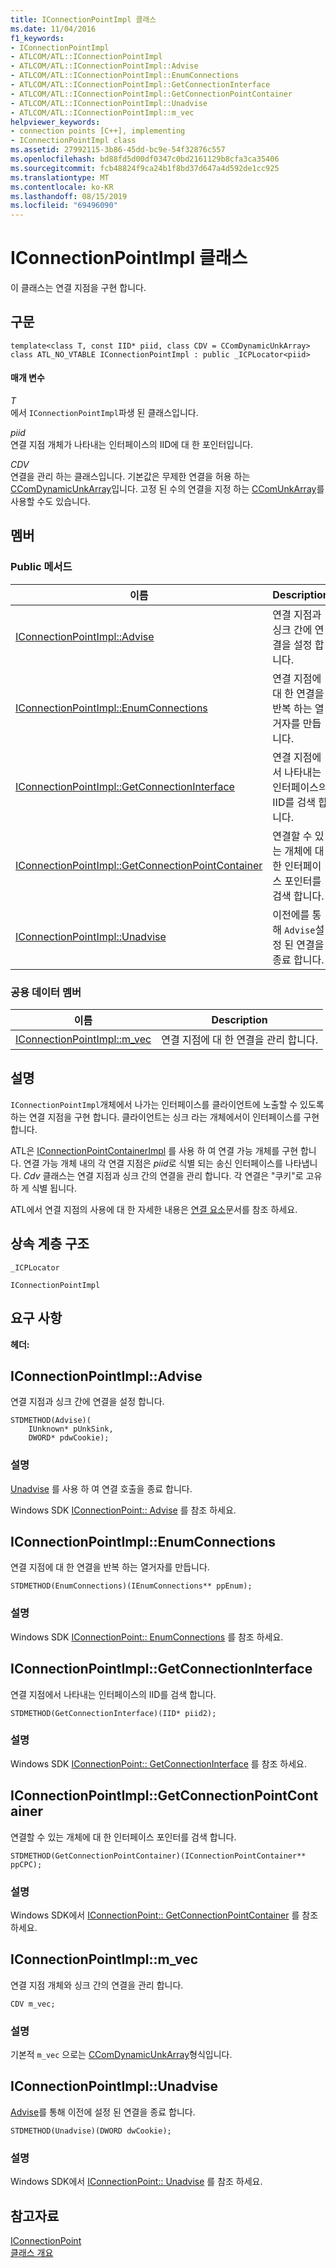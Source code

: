```yaml
---
title: IConnectionPointImpl 클래스
ms.date: 11/04/2016
f1_keywords:
- IConnectionPointImpl
- ATLCOM/ATL::IConnectionPointImpl
- ATLCOM/ATL::IConnectionPointImpl::Advise
- ATLCOM/ATL::IConnectionPointImpl::EnumConnections
- ATLCOM/ATL::IConnectionPointImpl::GetConnectionInterface
- ATLCOM/ATL::IConnectionPointImpl::GetConnectionPointContainer
- ATLCOM/ATL::IConnectionPointImpl::Unadvise
- ATLCOM/ATL::IConnectionPointImpl::m_vec
helpviewer_keywords:
- connection points [C++], implementing
- IConnectionPointImpl class
ms.assetid: 27992115-3b86-45dd-bc9e-54f32876c557
ms.openlocfilehash: bd88fd5d00df0347c0bd2161129b8cfa3ca35406
ms.sourcegitcommit: fcb48824f9ca24b1f8bd37d647a4d592de1cc925
ms.translationtype: MT
ms.contentlocale: ko-KR
ms.lasthandoff: 08/15/2019
ms.locfileid: "69496090"
---
```

# <a name="iconnectionpointimpl-class"></a>IConnectionPointImpl 클래스

이 클래스는 연결 지점을 구현 합니다.

## <a name="syntax"></a>구문

```
template<class T, const IID* piid, class CDV = CComDynamicUnkArray>
class ATL_NO_VTABLE IConnectionPointImpl : public _ICPLocator<piid>
```

#### <a name="parameters"></a>매개 변수

*T*<br/>
에서 `IConnectionPointImpl`파생 된 클래스입니다.

*piid*<br/>
연결 지점 개체가 나타내는 인터페이스의 IID에 대 한 포인터입니다.

*CDV*<br/>
연결을 관리 하는 클래스입니다. 기본값은 무제한 연결을 허용 하는 [CComDynamicUnkArray](../../atl/reference/ccomdynamicunkarray-class.md)입니다. 고정 된 수의 연결을 지정 하는 [CComUnkArray](../../atl/reference/ccomunkarray-class.md)를 사용할 수도 있습니다.

## <a name="members"></a>멤버

### <a name="public-methods"></a>Public 메서드

|이름|Description|
|----------|-----------------|
|[IConnectionPointImpl::Advise](#advise)|연결 지점과 싱크 간에 연결을 설정 합니다.|
|[IConnectionPointImpl::EnumConnections](#enumconnections)|연결 지점에 대 한 연결을 반복 하는 열거자를 만듭니다.|
|[IConnectionPointImpl::GetConnectionInterface](#getconnectioninterface)|연결 지점에서 나타내는 인터페이스의 IID를 검색 합니다.|
|[IConnectionPointImpl::GetConnectionPointContainer](#getconnectionpointcontainer)|연결할 수 있는 개체에 대 한 인터페이스 포인터를 검색 합니다.|
|[IConnectionPointImpl::Unadvise](#unadvise)|이전에를 통해 `Advise`설정 된 연결을 종료 합니다.|

### <a name="public-data-members"></a>공용 데이터 멤버

|이름|Description|
|----------|-----------------|
|[IConnectionPointImpl::m_vec](#m_vec)|연결 지점에 대 한 연결을 관리 합니다.|

## <a name="remarks"></a>설명

`IConnectionPointImpl`개체에서 나가는 인터페이스를 클라이언트에 노출할 수 있도록 하는 연결 지점을 구현 합니다. 클라이언트는 싱크 라는 개체에서이 인터페이스를 구현 합니다.

ATL은 [IConnectionPointContainerImpl](../../atl/reference/iconnectionpointcontainerimpl-class.md) 를 사용 하 여 연결 가능 개체를 구현 합니다. 연결 가능 개체 내의 각 연결 지점은 *piid*로 식별 되는 송신 인터페이스를 나타냅니다. *Cdv* 클래스는 연결 지점과 싱크 간의 연결을 관리 합니다. 각 연결은 "쿠키"로 고유 하 게 식별 됩니다.

ATL에서 연결 지점의 사용에 대 한 자세한 내용은 [연결 요소](../../atl/atl-connection-points.md)문서를 참조 하세요.

## <a name="inheritance-hierarchy"></a>상속 계층 구조

`_ICPLocator`

`IConnectionPointImpl`

## <a name="requirements"></a>요구 사항

**헤더:**

##  <a name="advise"></a>  IConnectionPointImpl::Advise

연결 지점과 싱크 간에 연결을 설정 합니다.

```
STDMETHOD(Advise)(
    IUnknown* pUnkSink,
    DWORD* pdwCookie);
```

### <a name="remarks"></a>설명

[Unadvise](#unadvise) 를 사용 하 여 연결 호출을 종료 합니다.

Windows SDK [IConnectionPoint:: Advise](/windows/win32/api/ocidl/nf-ocidl-iconnectionpoint-advise) 를 참조 하세요.

##  <a name="enumconnections"></a>  IConnectionPointImpl::EnumConnections

연결 지점에 대 한 연결을 반복 하는 열거자를 만듭니다.

```
STDMETHOD(EnumConnections)(IEnumConnections** ppEnum);
```

### <a name="remarks"></a>설명

Windows SDK [IConnectionPoint:: EnumConnections](/windows/win32/api/ocidl/nf-ocidl-iconnectionpoint-enumconnections) 를 참조 하세요.

##  <a name="getconnectioninterface"></a>  IConnectionPointImpl::GetConnectionInterface

연결 지점에서 나타내는 인터페이스의 IID를 검색 합니다.

```
STDMETHOD(GetConnectionInterface)(IID* piid2);
```

### <a name="remarks"></a>설명

Windows SDK [IConnectionPoint:: GetConnectionInterface](/windows/win32/api/ocidl/nf-ocidl-iconnectionpoint-getconnectioninterface) 를 참조 하세요.

##  <a name="getconnectionpointcontainer"></a>  IConnectionPointImpl::GetConnectionPointContainer

연결할 수 있는 개체에 대 한 인터페이스 포인터를 검색 합니다.

```
STDMETHOD(GetConnectionPointContainer)(IConnectionPointContainer** ppCPC);
```

### <a name="remarks"></a>설명

Windows SDK에서 [IConnectionPoint:: GetConnectionPointContainer](/windows/win32/api/ocidl/nf-ocidl-iconnectionpoint-getconnectionpointcontainer) 를 참조 하세요.

##  <a name="m_vec"></a>  IConnectionPointImpl::m_vec

연결 지점 개체와 싱크 간의 연결을 관리 합니다.

```
CDV m_vec;
```

### <a name="remarks"></a>설명

기본적 `m_vec` 으로는 [CComDynamicUnkArray](../../atl/reference/ccomdynamicunkarray-class.md)형식입니다.

##  <a name="unadvise"></a>  IConnectionPointImpl::Unadvise

[Advise](#advise)를 통해 이전에 설정 된 연결을 종료 합니다.

```
STDMETHOD(Unadvise)(DWORD dwCookie);
```

### <a name="remarks"></a>설명

Windows SDK에서 [IConnectionPoint:: Unadvise](/windows/win32/api/ocidl/nf-ocidl-iconnectionpoint-unadvise) 를 참조 하세요.

## <a name="see-also"></a>참고자료

[IConnectionPoint](/windows/win32/api/ocidl/nn-ocidl-iconnectionpoint)<br/>
[클래스 개요](../../atl/atl-class-overview.md)
